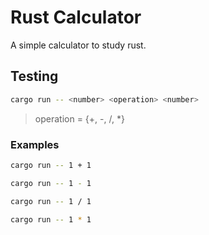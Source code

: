 # Rust Calculator

A simple calculator to study rust.

## Testing 

```bash
cargo run -- <number> <operation> <number>
```

> operation = {+, -, /, *}

### Examples

```bash
cargo run -- 1 + 1
```

```bash
cargo run -- 1 - 1
```

```bash
cargo run -- 1 / 1
```

```bash
cargo run -- 1 * 1
```
